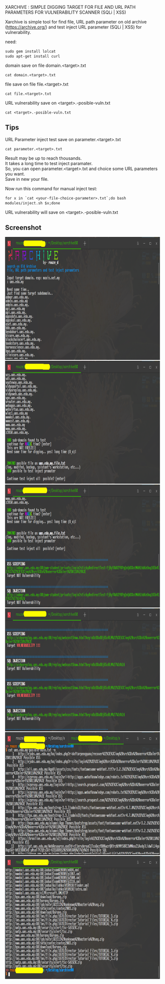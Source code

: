 XARCHIVE : SIMPLE DIGGING TARGET FOR FILE AND URL PATH PARAMETERS FOR VULNERABILITY SCANNER (SQLi | XSS)

Xarchive is simple tool for find file, URL path parameter on old archive (https://archive.org/) and test inject URL parameter (SQLi | XSS) for vulnerability.

need:
```
sudo gem install lolcat
sudo apt-get install curl
```

domain save on file domain.\<target\>.txt
```
cat domain.<target>.txt
```

file save on file file.\<target\>.txt
```
cat file.<target>.txt
```

URL vulnerability save on \<target\>.-posible-vuln.txt
```
cat <target>.-posible-vuln.txt
```

## Tips
URL Parameter inject test save on parameter.\<target\>.txt
```
cat parameter.<target>.txt
```

Result may be up to reach thousands.<br>
It takes a long time to test inject paramater.<br>
So, you can open parameter.\<target\>.txt and choice some URL parameters you want.<br>
Save in new your file.<br>

Now run this command for manual inject test:
```
for x in `cat <your-file-choice-parameter>.txt`;do bash modules/inject.sh $x;done
```

URL vulnerability will save on \<target\>.-posible-vuln.txt
## Screenshot
<img src="https://github.com/rouze-d/xarchive/blob/master/screenshot/01.png" width="880" height="400"/>
<img src="https://github.com/rouze-d/xarchive/blob/master/screenshot/02.png" width="880" height="400"/>
<img src="https://github.com/rouze-d/xarchive/blob/master/screenshot/03.png" width="880" height="400"/>
<img src="https://github.com/rouze-d/xarchive/blob/master/screenshot/04.png" width="880" height="400"/>
<img src="https://github.com/rouze-d/xarchive/blob/master/screenshot/05.png" width="880" height="400"/>
<img src="https://github.com/rouze-d/xarchive/blob/master/screenshot/06.png" width="880" height="400"/>
